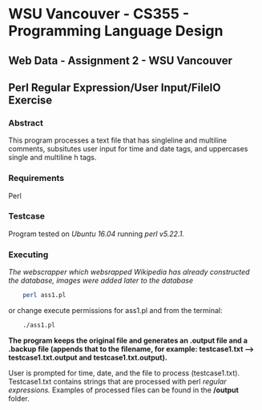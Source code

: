 # WSU Vancouver - CS355 - Programming Language Design
## Web Data - Assignment 2 - WSU Vancouver
## Perl Regular Expression/User Input/FileIO Exercise
### Abstract
This program processes a text file that has singleline and multiline comments, subsitutes user input for time and date tags, and uppercases single and multiline h tags.

### Requirements
Perl

### Testcase
Program tested on *Ubuntu 16.04* running *perl v5.22.1.*

### Executing
*The webscrapper which websrapped Wikipedia has already constructed the database, images were added later to the database*
```sh
    perl ass1.pl
```
or change execute permissions for ass1.pl and from the terminal:
```sh
    ./ass1.pl
```

**The program keeps the original file and generates an .output file and a .backup file (appends that to the filename, for example: testcase1.txt --> testcase1.txt.output and testcase1.txt.output).**

User is prompted for time, date, and the file to process (testcase1.txt).  Testcase1.txt contains strings that are processed with perl *regular expressions.*  Examples of processed files can be found in the **/output** folder.
